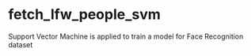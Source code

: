 # fetch_lfw_people_svm
Support Vector Machine is applied to train a model for Face Recognition dataset
